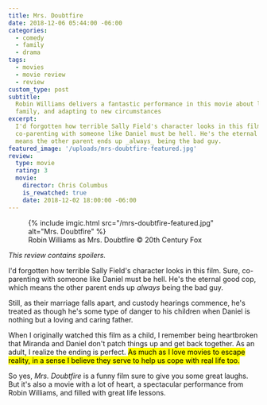 ```yaml
---
title: Mrs. Doubtfire
date: 2018-12-06 05:44:00 -06:00
categories:
  - comedy
  - family
  - drama
tags:
  - movies
  - movie review
  - review
custom_type: post
subtitle:
  Robin Williams delivers a fantastic performance in this movie about love,
  family, and adapting to new circumstances
excerpt:
  I'd forgotten how terrible Sally Field's character looks in this film. Sure,
  co-parenting with someone like Daniel must be hell. He's the eternal good cop, which
  means the other parent ends up _always_ being the bad guy.
featured_image: '/uploads/mrs-doubtfire-featured.jpg'
review:
  type: movie
  rating: 3
  movie:
    director: Chris Columbus
    is_rewatched: true
    date: 2018-12-02 18:00:00 -06:00
---
```


<figure class="extendout">
  {% include imgic.html src="/mrs-doubtfire-featured.jpg" alt="Mrs. Doubtfire" %}
  <figcaption>Robin Williams as Mrs. Doubtfire <span class="image__copyright">© 20th Century Fox</span></figcaption>
</figure>

_This review contains spoilers._

I'd forgotten how terrible Sally Field's character looks in this film. Sure, co-parenting with someone like Daniel must be hell. He's the eternal good cop, which means the other parent ends up _always_ being the bad guy.

Still, as their marriage falls apart, and custody hearings commence, he's treated as though he's some type of danger to his children when Daniel is nothing but a loving and caring father.

When I originally watched this film as a child, I remember being heartbroken that Miranda and Daniel don't patch things up and get back together. As an adult, I realize the ending is perfect. <mark>As much as I love movies to escape reality, in a sense I believe they serve to help us cope with real life&nbsp;too.</mark>

So yes, _Mrs. Doubtfire_ is a funny film sure to give you some great laughs. But it's also a movie with a lot of heart, a spectacular performance from Robin Williams, and filled with great life lessons.
